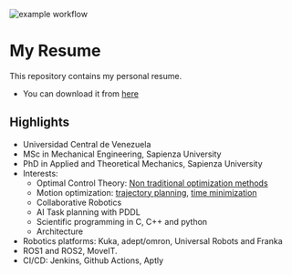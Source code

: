 ![example workflow](https://github.com/rafaelrojasmiliani/resume/actions/workflows/push.yml/badge.svg)
# My Resume
This repository contains my personal resume.
- You can download it from [here](https://github.com/rafaelrojasmiliani/resume/releases/download/master/Resume.pdf)

## Highlights
- Universidad Central de Venezuela
- MSc in Mechanical Engineering, Sapienza University
- PhD in Applied and Theoretical Mechanics, Sapienza University
- Interests:
    - Optimal Control Theory: [Non traditional optimization methods](https://www.sciencedirect.com/science/article/pii/S0888327017305885)
    - Motion optimization: [trajectory planning](https://ieeexplore.ieee.org/abstract/document/8611391), [time minimization](https://ieeexplore.ieee.org/abstract/document/9353211)
    - Collaborative Robotics
    - AI Task planning with PDDL
    - Scientific programming in C, C++ and python
    - Architecture
- Robotics platforms: Kuka, adept/omron, Universal Robots and Franka
- ROS1 and ROS2, MoveIT.
- CI/CD: Jenkins, Github Actions, Aptly



